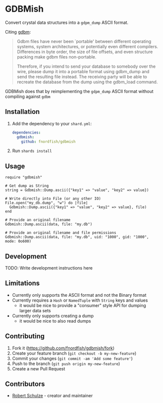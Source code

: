 # GDBMish

Convert crystal data structures into a `gdpm_dump` ASCII format.

Citing [gdbm](https://git.gnu.org.ua/gdbm.git/tree/NOTE-WARNING):
> Gdbm files have never been `portable' between different operating systems,
> system architectures, or potentially even different compilers.  Differences
> in byte order, the size of file offsets, and even structure packing make
> gdbm files non-portable.
> 
> Therefore, if you intend to send your database to somebody over the wire,
> please dump it into a portable format using gdbm_dump and send the resulting
> file instead. The receiving party will be able to recreate the database from
> the dump using the gdbm_load command.

GDBMish does that by reimplementing the `gdpm_dump` ASCII format without compiling against `gdbm`

## Installation

1. Add the dependency to your `shard.yml`:

   ```yaml
   dependencies:
     gdbmish:
       github: fnordfish/gdbmish
   ```

2. Run `shards install`

## Usage

```crystal
require "gdbmish"
```

```crystal
# Get dump as String
string = Gdbmish::Dump.ascii({"key1" => "value", "key2" => value})

# Write directly into File (or any other IO)
File.open("my_db.dump", "w") do |file|
  Gdbmish::Dump.ascii({"key1" => "value", "key2" => value}, file)
end

# Provide an original filename
Gdbmish::Dump.ascii(data, file: "my.db")

# Provide an original filename and file permissions
Gdbmish::Dump.ascii(data, file: "my.db", uid: "1000", gid: "1000", mode: 0o600)
```

## Development

TODO: Write development instructions here

## Limitations

* Currently only supports the ASCII format and not the Binary format
* Currently requires a `Hash` or `NamedTuple` with `String` keys and values
  + it would be nice to provide a "consumer" style API for dumping larger data sets
* Currently only supports creating a dump
  + it would be nice to also read dumps 

## Contributing

1. Fork it (<https://github.com/fnordfish/gdbmish/fork>)
2. Create your feature branch (`git checkout -b my-new-feature`)
3. Commit your changes (`git commit -am 'Add some feature'`)
4. Push to the branch (`git push origin my-new-feature`)
5. Create a new Pull Request

## Contributors

- [Robert Schulze](https://github.com/fnordfish) - creator and maintainer
